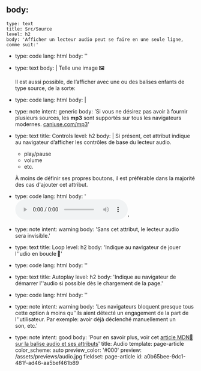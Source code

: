 body:
  -
    type: text
    title: Src/Source
    level: h2
    body: 'Afficher un lecteur audio peut se faire en une seule ligne, comme suit:'
  -
    type: code
    lang: html
    body: '<audio src="audio.mp3"></audio>'
  -
    type: text
    body: |
      Telle une image&thinsp;🖼️
      
      Il est aussi possible, de l’afficher avec une ou des balises enfants de type source, de la&nbsp;sorte:
  -
    type: code
    lang: html
    body: |
      <audio>
        <source src="audio.mp3">
        <source src="audio.flac">
      </audio>
  -
    type: note
    intent: generic
    body: 'Si vous ne désirez pas avoir à fournir plusieurs sources, les **mp3** sont supportés sur tous les navigateurs modernes.&nbsp;[caniuse.com/mp3](https://caniuse.com/#feat=mp3)'
  -
    type: text
    title: Controls
    level: h2
    body: |
      Si présent, cet attribut indique au navigateur d’afficher les contrôles de base du lecteur&nbsp;audio.
      
      - play/pause
      - volume
      - etc.
      
      À moins de définir ses propres boutons, il est préférable dans la majorité des cas d'ajouter cet&nbsp;attribut.
  -
    type: code
    lang: html
    body: '<audio src="audio.mp3" controls></audio>'
  -
    type: note
    intent: warning
    body: 'Sans cet attribut, le lecteur audio sera&nbsp;invisible.'
  -
    type: text
    title: Loop
    level: h2
    body: 'Indique au navigateur de jouer l''udio en boucle&thinsp;🔁'
  -
    type: code
    lang: html
    body: '<audio src="audio.mp3" loop></audio>'
  -
    type: text
    title: Autoplay
    level: h2
    body: 'Indique au navigateur de démarrer l''audio si possible dès le chargement de la&nbsp;page.'
  -
    type: code
    lang: html
    body: '<audio src="audio.mp3" autoplay></audio>'
  -
    type: note
    intent: warning
    body: 'Les navigateurs bloquent presque tous cette option à moins qu''ils aient détecté un engagement de la part de l''utilisateur. Par exemple: avoir déjà déclenché manuellement un son,&nbsp;etc.'
  -
    type: note
    intent: good
    body: 'Pour en savoir plus, voir cet [article MDN🦖 sur la balise audio et ses&nbsp;attributs](https://developer.mozilla.org/fr/docs/Web/HTML/Element/audio)'
title: Audio
template: page-article
color_scheme: auto
preview_color: '#000'
preview: /assets/previews/audio.jpg
fieldset: page-article
id: a0b65bee-9dc1-481f-ad46-aa5bef461b89
